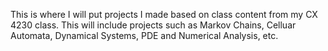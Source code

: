 This is where I will put projects I made based on class content from my CX 4230 class. This will include projects such as Markov Chains, Celluar Automata, Dynamical Systems, PDE and Numerical Analysis, etc.
